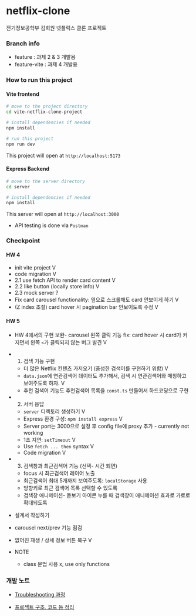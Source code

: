 # netflix-clone

전기정보공학부 김희원 넷플릭스 클론 프로젝트

### Branch info

- feature : 과제 2 & 3 개발용
- feature-vite : 과제 4 개발용

### How to run this project

#### Vite frontend

```bash
# move to the project directory
cd vite-netflix-clone-project

# install dependencies if needed
npm install

# run this project
npm run dev
```

This project will open at `http://localhost:5173`

#### Express Backend

```bash
# move to the server directory
cd server

# install dependencies if needed
npm install
```

This server will open at `http://localhost:3000`

- API testing is done via `Postman`

### Checkpoint

#### HW 4

- init vite project V
- code migration V
- 2.1 use fetch API to render card content V
- 2.2 like button (locally store info) V
- 2.3 mock server ?
- Fix card carousel functionality: 옆으로 스크롤해도 card 안보이게 하기 V
- (Z index 조절) card hover 시 pagination bar 안보이도록 수정 V

#### HW 5

- HW 4에서의 구현 보완- carousel 왼쪽 클릭 기능 fix: card hover 시 card가 커지면서 왼쪽 `<`가 클릭되지 않는 버그 발견 V

- 1. 검색 기능 구현

  - 더 많은 Netflix 컨텐츠 가저오기 (풍성한 검색어를 구현하기 위함) V
  - `data.json`에 연관검색어 데이터도 추가해서, 검색 시 연관검색어와 매칭하고 보여주도록 하자. V
  - 추천 검색어 기능도 추천검색어 목록을 `const.ts` 만들어서 하드코딩으로 구현

- 2. 서버 응답

  - `server` 디렉토리 생성하기 V
  - Express 환경 구성: `npm install express` V
  - Server port는 3000으로 설정 후 config file에 proxy 추가 - currently not working
  - 1초 지연: `setTimeout` V
  - Use `fetch ... then` syntax V
  - Code migration V

- 3. 검색창과 최근검색어 기능 (선택- 시간 되면)

  - focus 시 최근검색어 레이어 노출
  - 최근검색어 최대 5개까지 보여주도록: `localStorage` 사용
  - 방향키로 최근 검색어 목록 선택할 수 있도록
  - 검색창 애니메이션- 돋보기 아이콘 누를 때 검색창이 애니메이션 효과로 가로로 확대되도록

- 설계서 작성하기

- carousel next/prev 기능 점검

- 없어진 재생 / 상세 정보 버튼 복구 V

- NOTE
  - class 문법 사용 x, use only functions

### 개발 노트

- [Troubleshooting 과정](./TROUBLESHOOTING_NOTES.md)

- [프로젝트 구조, 코드 등 정리](./CODE_NOTES.md)
